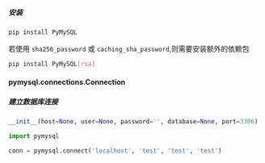 ##### 安装
```bash
pip install PyMySQL
```
若使用  `sha256_password` 或 `caching_sha_password`,则需要安装额外的依赖包
```bash
pip install PyMySQL[rsa]
```


#### pymysql.connections.Connection

##### 建立数据库连接
```python
__init__(host=None, user=None, password='', database=None, port=3306)
```
```python
import pymysql

conn = pymysql.connect('localhost', 'test', 'test', 'test')
```